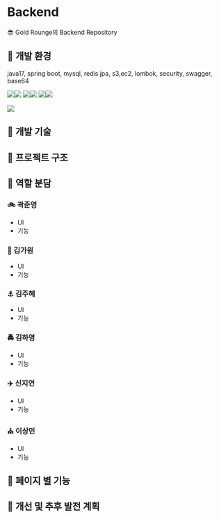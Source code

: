 # Backend

😎 Gold Rounge의 Backend Repository

## 🚀 개발 환경
java17, spring boot, mysql, redis
jpa, s3,ec2, lombok, security, swagger, base64

<img src="https://img.shields.io/badge/Spring Boot-6DB33F?style=flat-square&logo=Spring Boot&logoColor=white"/><img src="https://img.shields.io/badge/3.2.5-515151?style=flat-square">
<img src="https://img.shields.io/badge/MySQL-4479A1?style=flat-square&logo=MySQL&logoColor=white"/><img src="https://img.shields.io/badge/8.0.32-515151?style=flat-square">
<img src="https://img.shields.io/badge/Redis-FF4438?style=flat-square&logo=Redis&logoColor=white"/><img src="https://img.shields.io/badge/7.2.5-515151?style=flat-square">

<img src="https://img.shields.io/badge/Amazon S3-569A31?style=flat-square&logo=Amazon S3&logoColor=white"/>

## 🚃 개발 기술

## 🌱 프로젝트 구조

## 🌼 역할 분담
### 🚲 곽준영
- UI
- 기능
### 🎡 김가원
- UI
- 기능
### ⚓ 김주혜
- UI
- 기능
### 🚔 김하영
- UI
- 기능
### ✈️ 신지연
- UI
- 기능
### ⛪ 이상민
- UI
- 기능

## 🎃 페이지 별 기능

## 🐸 개선 및 추후 발전 계획
